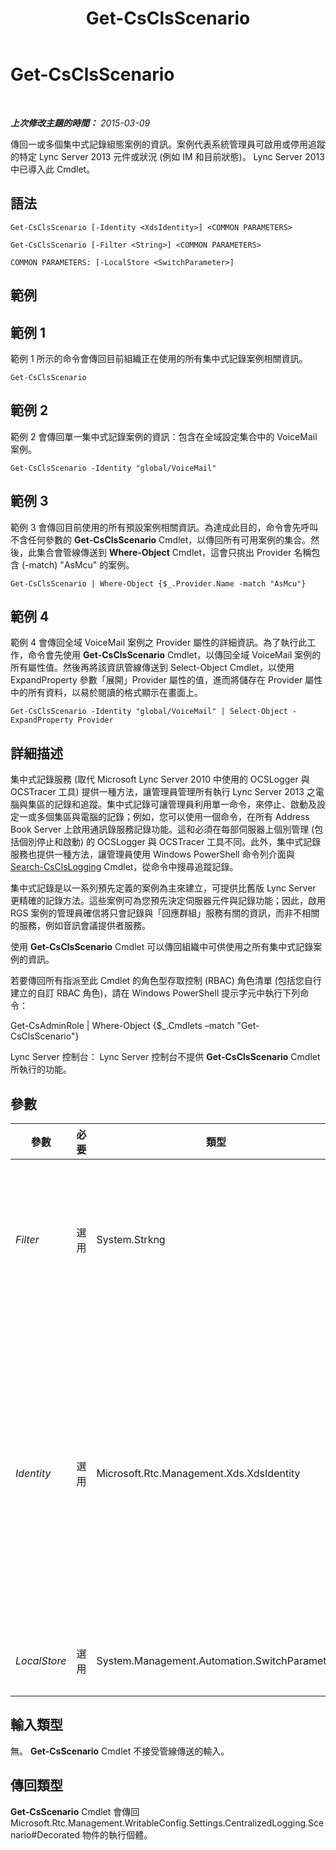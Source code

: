 ﻿---
title: Get-CsClsScenario
TOCTitle: Get-CsClsScenario
ms:assetid: 8f0c5f52-c000-4e27-82a2-534a50b11a98
ms:mtpsurl: https://technet.microsoft.com/zh-tw/library/JJ205091(v=OCS.15)
ms:contentKeyID: 49291640
ms.date: 08/10/2015
mtps_version: v=OCS.15
ms.translationtype: HT
---

# Get-CsClsScenario

 

_**上次修改主題的時間：** 2015-03-09_

傳回一或多個集中式記錄組態案例的資訊。案例代表系統管理員可啟用或停用追蹤的特定 Lync Server 2013 元件或狀況 (例如 IM 和目前狀態)。 Lync Server 2013 中已導入此 Cmdlet。

## 語法

    Get-CsClsScenario [-Identity <XdsIdentity>] <COMMON PARAMETERS>

    Get-CsClsScenario [-Filter <String>] <COMMON PARAMETERS>

    COMMON PARAMETERS: [-LocalStore <SwitchParameter>]

## 範例

## 範例 1

範例 1 所示的命令會傳回目前組織正在使用的所有集中式記錄案例相關資訊。

    Get-CsClsScenario

## 範例 2

範例 2 會傳回單一集中式記錄案例的資訊：包含在全域設定集合中的 VoiceMail 案例。

    Get-CsClsScenario -Identity "global/VoiceMail"

## 範例 3

範例 3 會傳回目前使用的所有預設案例相關資訊。為達成此目的，命令會先呼叫不含任何參數的 **Get-CsClsScenario** Cmdlet，以傳回所有可用案例的集合。然後，此集合會管線傳送到 **Where-Object** Cmdlet，這會只挑出 Provider 名稱包含 (-match) "AsMcu" 的案例。

    Get-CsClsScenario | Where-Object {$_.Provider.Name -match "AsMcu"}

## 範例 4

範例 4 會傳回全域 VoiceMail 案例之 Provider 屬性的詳細資訊。為了執行此工作，命令會先使用 **Get-CsClsScenario** Cmdlet，以傳回全域 VoiceMail 案例的所有屬性值。然後再將該資訊管線傳送到 Select-Object Cmdlet，以使用 ExpandProperty 參數「展開」Provider 屬性的值，進而將儲存在 Provider 屬性中的所有資料，以易於閱讀的格式顯示在畫面上。

    Get-CsClsScenario -Identity "global/VoiceMail" | Select-Object -ExpandProperty Provider

## 詳細描述

集中式記錄服務 (取代 Microsoft Lync Server 2010 中使用的 OCSLogger 與 OCSTracer 工具) 提供一種方法，讓管理員管理所有執行 Lync Server 2013 之電腦與集區的記錄和追蹤。集中式記錄可讓管理員利用單一命令，來停止、啟動及設定一或多個集區與電腦的記錄；例如，您可以使用一個命令，在所有 Address Book Server 上啟用通訊錄服務記錄功能。這和必須在每部伺服器上個別管理 (包括個別停止和啟動) 的 OCSLogger 與 OCSTracer 工具不同。此外，集中式記錄服務也提供一種方法，讓管理員使用 Windows PowerShell 命令列介面與 [Search-CsClsLogging](search-csclslogging.md) Cmdlet，從命令中搜尋追蹤記錄。

集中式記錄是以一系列預先定義的案例為主來建立，可提供比舊版 Lync Server 更精確的記錄方法。這些案例可為您預先決定伺服器元件與記錄功能；因此，啟用 RGS 案例的管理員確信將只會記錄與「回應群組」服務有關的資訊，而非不相關的服務，例如音訊會議提供者服務。

使用 **Get-CsClsScenario** Cmdlet 可以傳回組織中可供使用之所有集中式記錄案例的資訊。

若要傳回所有指派至此 Cmdlet 的角色型存取控制 (RBAC) 角色清單 (包括您自行建立的自訂 RBAC 角色)，請在 Windows PowerShell 提示字元中執行下列命令：

Get-CsAdminRole | Where-Object {$\_.Cmdlets –match "Get-CsClsScenario"}

Lync Server 控制台： Lync Server 控制台不提供 **Get-CsClsScenario** Cmdlet 所執行的功能。

## 參數


<table>
<colgroup>
<col style="width: 25%" />
<col style="width: 25%" />
<col style="width: 25%" />
<col style="width: 25%" />
</colgroup>
<thead>
<tr class="header">
<th>參數</th>
<th>必要</th>
<th>類型</th>
<th>說明</th>
</tr>
</thead>
<tbody>
<tr class="odd">
<td><p><em>Filter</em></p></td>
<td><p>選用</p></td>
<td><p>System.Strkng</p></td>
<td><p>可讓您使用萬用字元來傳回一或多個案例。例如，若要傳回所有 HybridVoice 案例，無論設定這些案例所在的範圍為何，請使用下列語法：</p>
<p>-Filter &quot;*HybridVoice*&quot;</p>
<p>同一個命令中不可同時使用 Identity 參數與 Filter 參數。</p></td>
</tr>
<tr class="even">
<td><p><em>Identity</em></p></td>
<td><p>選用</p></td>
<td><p>Microsoft.Rtc.Management.Xds.XdsIdentity</p></td>
<td><p>所要傳回之案例的唯一識別碼。案例包含兩個部分：案例設定所在的範圍 (亦即，可以找到該案例的集中式記錄組態設定集合) 及案例名稱。例如：</p>
<p>-Identity &quot;site:Redmond/AddressBook&quot;</p>
<p>您也可以只指定案例範圍；例如：</p>
<p>-Identity &quot;site:Redmond&quot;</p>
<p>在該情況下，將會傳回設定用於 Redmond 網站的所有案例。</p>
<p>若未指定此參數， <strong>Get-CsClsScenario</strong> Cmdlet 將會傳回所有集中式記錄案例的資訊。</p></td>
</tr>
<tr class="odd">
<td><p><em>LocalStore</em></p></td>
<td><p>選用</p></td>
<td><p>System.Management.Automation.SwitchParameter</p></td>
<td><p>從中央管理存放區的本機複本擷取案例資料，而不從中央管理存放區本身擷取。</p></td>
</tr>
</tbody>
</table>


## 輸入類型

無。 **Get-CsScenario** Cmdlet 不接受管線傳送的輸入。

## 傳回類型

**Get-CsScenario** Cmdlet 會傳回 Microsoft.Rtc.Management.WritableConfig.Settings.CentralizedLogging.Scenario\#Decorated 物件的執行個體。


